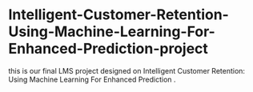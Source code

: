 # Intelligent-Customer-Retention-Using-Machine-Learning-For-Enhanced-Prediction-project
this is our final LMS project designed on Intelligent Customer Retention: Using Machine Learning For Enhanced Prediction .

